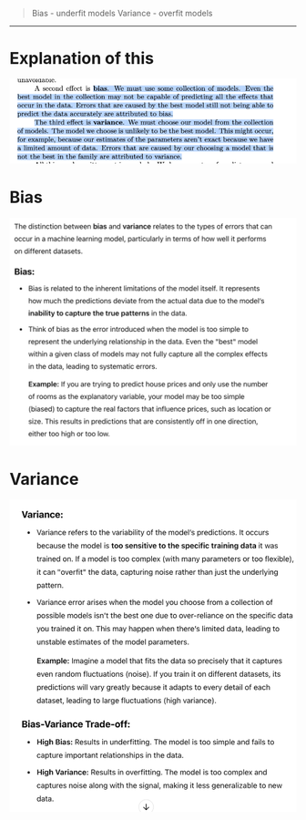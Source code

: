 

> Bias - underfit models
> Variance - overfit models

---

# Explanation of this
![alt text](image-1.png)

# Bias
![alt text](image-2.png)

# Variance
![alt text](image-3.png)

